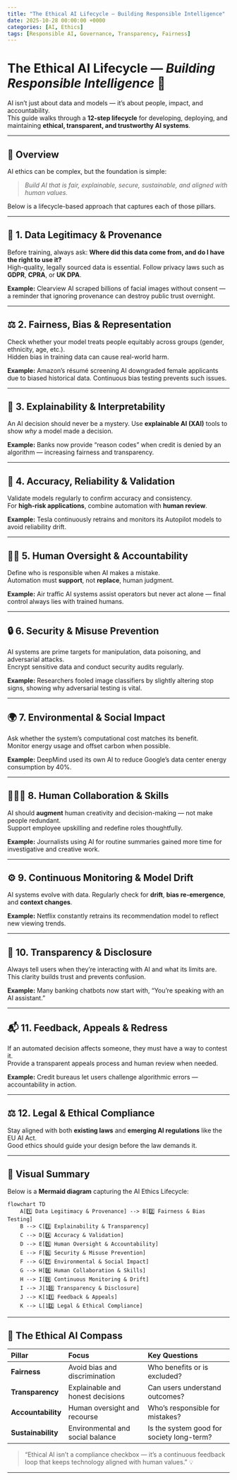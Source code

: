 ```yaml
---
title: "The Ethical AI Lifecycle — Building Responsible Intelligence"
date: 2025-10-28 00:00:00 +0000
categories: [AI, Ethics]
tags: [Responsible AI, Governance, Transparency, Fairness]
---
```


# The Ethical AI Lifecycle — *Building Responsible Intelligence* 🤖  

AI isn’t just about data and models — it’s about people, impact, and accountability.  
This guide walks through a **12-step lifecycle** for developing, deploying, and maintaining **ethical, transparent, and trustworthy AI systems**.  

---

## 🧭 Overview  

AI ethics can be complex, but the foundation is simple:  
> *Build AI that is fair, explainable, secure, sustainable, and aligned with human values.*

Below is a lifecycle-based approach that captures each of those pillars.

---

## 🌱 1. Data Legitimacy & Provenance  

Before training, always ask: **Where did this data come from, and do I have the right to use it?**  
High-quality, legally sourced data is essential. Follow privacy laws such as **GDPR**, **CPRA**, or **UK DPA**.  

**Example:** Clearview AI scraped billions of facial images without consent — a reminder that ignoring provenance can destroy public trust overnight.  

---

## ⚖️ 2. Fairness, Bias & Representation  

Check whether your model treats people equitably across groups (gender, ethnicity, age, etc.).  
Hidden bias in training data can cause real-world harm.  

**Example:** Amazon’s résumé screening AI downgraded female applicants due to biased historical data. Continuous bias testing prevents such issues.  

---

## 🧠 3. Explainability & Interpretability  

An AI decision should never be a mystery. Use **explainable AI (XAI)** tools to show *why* a model made a decision.  

**Example:** Banks now provide “reason codes” when credit is denied by an algorithm — increasing fairness and transparency.  

---

## 🧩 4. Accuracy, Reliability & Validation  

Validate models regularly to confirm accuracy and consistency.  
For **high-risk applications**, combine automation with **human review**.  

**Example:** Tesla continuously retrains and monitors its Autopilot models to avoid reliability drift.  

---

## 👩‍💻 5. Human Oversight & Accountability  

Define who is responsible when AI makes a mistake.  
Automation must **support**, not **replace**, human judgment.  

**Example:** Air traffic AI systems assist operators but never act alone — final control always lies with trained humans.  

---

## 🔒 6. Security & Misuse Prevention  

AI systems are prime targets for manipulation, data poisoning, and adversarial attacks.  
Encrypt sensitive data and conduct security audits regularly.  

**Example:** Researchers fooled image classifiers by slightly altering stop signs, showing why adversarial testing is vital.  

---

## 🌍 7. Environmental & Social Impact  

Ask whether the system’s computational cost matches its benefit.  
Monitor energy usage and offset carbon when possible.  

**Example:** DeepMind used its own AI to reduce Google’s data center energy consumption by 40%.  

---

## 🧑‍🤝‍🧑 8. Human Collaboration & Skills  

AI should **augment** human creativity and decision-making — not make people redundant.  
Support employee upskilling and redefine roles thoughtfully.  

**Example:** Journalists using AI for routine summaries gained more time for investigative and creative work.  

---

## ⚙️ 9. Continuous Monitoring & Model Drift  

AI systems evolve with data. Regularly check for **drift**, **bias re-emergence**, and **context changes**.  

**Example:** Netflix constantly retrains its recommendation model to reflect new viewing trends.  

---

## 📢 10. Transparency & Disclosure  

Always tell users when they’re interacting with AI and what its limits are.  
This clarity builds trust and prevents confusion.  

**Example:** Many banking chatbots now start with, “You’re speaking with an AI assistant.”  

---

## 📬 11. Feedback, Appeals & Redress  

If an automated decision affects someone, they must have a way to contest it.  
Provide a transparent appeals process and human review when needed.  

**Example:** Credit bureaus let users challenge algorithmic errors — accountability in action.  

---

## ⚖️ 12. Legal & Ethical Compliance  

Stay aligned with both **existing laws** and **emerging AI regulations** like the EU AI Act.  
Good ethics should guide your design before the law demands it.  

---

## 🧩 Visual Summary  

Below is a **Mermaid diagram** capturing the AI Ethics Lifecycle:  

```mermaid
flowchart TD
    A[1️⃣ Data Legitimacy & Provenance] --> B[2️⃣ Fairness & Bias Testing]
    B --> C[3️⃣ Explainability & Transparency]
    C --> D[4️⃣ Accuracy & Validation]
    D --> E[5️⃣ Human Oversight & Accountability]
    E --> F[6️⃣ Security & Misuse Prevention]
    F --> G[7️⃣ Environmental & Social Impact]
    G --> H[8️⃣ Human Collaboration & Skills]
    H --> I[9️⃣ Continuous Monitoring & Drift]
    I --> J[10️⃣ Transparency & Disclosure]
    J --> K[11️⃣ Feedback & Appeals]
    K --> L[12️⃣ Legal & Ethical Compliance]
```

---

## 🧭 The Ethical AI Compass  

| Pillar | Focus | Key Questions |
|:--|:--|:--|
| **Fairness** | Avoid bias and discrimination | Who benefits or is excluded? |
| **Transparency** | Explainable and honest decisions | Can users understand outcomes? |
| **Accountability** | Human oversight and recourse | Who’s responsible for mistakes? |
| **Sustainability** | Environmental and social balance | Is the system good for society long-term? |

> “Ethical AI isn’t a compliance checkbox — it’s a continuous feedback loop that keeps technology aligned with human values.” 💡

---

<div id="giscus"></div>
<script src="https://giscus.app/client.js"
        data-repo="sto0ka/blog"
        data-repo-id="R_kgDONPl-yA"
        data-category="General"
        data-category-id="DIC_kwDONPl-yM4Cksi6"
        data-mapping="pathname"
        data-strict="1"
        data-reactions-enabled="1"
        data-emit-metadata="0"
        data-input-position="top"
        data-theme="noborder_gray"
        data-lang="en"
        crossorigin="anonymous"
        async>
</script>
